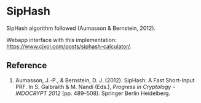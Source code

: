 # SipHash

SipHash algorithm followed (Aumasson & Bernstein, 2012).

Webapp interface with this implementation: <https://www.cjxol.com/posts/siphash-calculator/>.

## Reference

1. Aumasson, J.-P., &amp; Bernstein, D. J. (2012). SipHash: A Fast Short-Input PRF. In S. Galbraith &amp; M. Nandi (Eds.), <i>Progress in Cryptology - INDOCRYPT 2012</i> (pp. 489–508). Springer Berlin Heidelberg.
